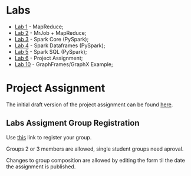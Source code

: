 # Labs

* [Lab 1](lab1) - MapReduce;
* [Lab 2](lab2) - MrJob + MapReduce;
* [Lab 3](lab3) - Spark Core (PySpark);
* [Lab 4](lab4) - Spark Dataframes (PySpark);
* [Lab 5](lab5) - Spark SQL (PySpark);
* [Lab 6](lab6) - Project Assignment;
* [Lab 10](lab10) - GraphFrames/GraphX Example;

# Project Assignment

The initial draft version of the project assignment can be found [here](https://github.com/smduarte/spbd-2223/blob/main/proj/spbd2122_proj.ipynb).

## Labs Assigment Group Registration

Use [this](https://forms.gle/fWrM87vFaJYRz7zc9) link to register your group.

Groups 2 or 3 members are allowed, single student groups need aproval.

Changes to group composition are allowed by editing the form til the date the assignment is
published.
